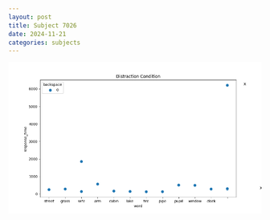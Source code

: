```yaml
---
layout: post
title: Subject 7026
date: 2024-11-21
categories: subjects
---
```


![](data/7026/run-9/7026_rt_acc_fuzzy_delay.png)
